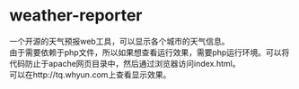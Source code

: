 weather-reporter
================

一个开源的天气预报web工具，可以显示各个城市的天气信息。  
由于需要依赖于php文件，所以如果想查看运行效果，需要php运行环境。可以将代码防止于apache网页目录中，然后通过浏览器访问index.html。  
可以在http://tq.whyun.com上查看显示效果。
